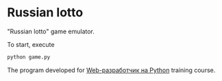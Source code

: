 # Russian lotto

"Russian lotto" game emulator.

To start, execute 

```bash
python game.py
```

The program developed for [Web-разработчик на Python](https://otus.ru/lessons/webpython/) training course.